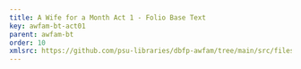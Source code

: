 ```yaml
---
title: A Wife for a Month Act 1 - Folio Base Text
key: awfam-bt-act01
parent: awfam-bt
order: 10
xmlsrc: https://github.com/psu-libraries/dbfp-awfam/tree/main/src/files/basetext/awfam-BaseText-Act1.xml
---
```

<tei-render mode="drama" linedisplay="5" src="../../../files/awfam-BaseText-Act1.xml" line-display="5" line-prefix="line" line-start="1" close-icon="close" close-label="Close" copy-message="Copied to Clipboard" link-icon="link" link-label="Get link" page-icon="description" page-label="See the original page" pathAssetCss="../../../assets/css"></tei-render>
